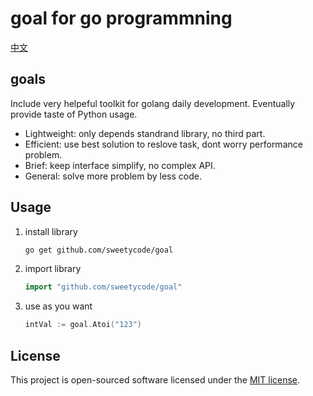# goal for go programmning

[中文](/README_cn.md)

## goals

Include very helpeful toolkit for golang daily development. Eventually provide taste of Python usage.

- Lightweight: only depends standrand library, no third part.
- Efficient: use best solution to reslove task, dont worry performance problem.
- Brief: keep interface simplify, no complex API.
- General: solve more problem by less code.

## Usage

1. install library

    ```bash
    go get github.com/sweetycode/goal
    ```

2. import library

    ```go
    import "github.com/sweetycode/goal"
    ```

3. use as you want

    ```go
    intVal := goal.Atoi("123")
    ```

## License

This project is open-sourced software licensed under the [MIT license](https://opensource.org/licenses/MIT).
